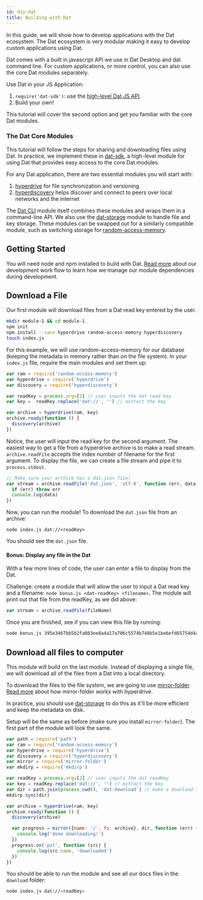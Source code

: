 ```yaml
---
id: diy-dat
title: Building with Dat
---
```


In this guide, we will show how to develop applications with the Dat ecosystem.
The Dat ecosystem is very modular making it easy to develop custom applications using Dat.

Dat comes with a built in javascript API we use in Dat Desktop and dat command line.
For custom applications, or more control, you can also use the core Dat modules separately.

Use Dat in your JS Application:

1. `require('dat-sdk')`: use the [high-level Dat JS API](https://github.com/datproject/sdk).
2. Build your own!

This tutorial will cover the second option and get you familiar with the core Dat modules.

### The Dat Core Modules

This tutorial will follow the steps for sharing and downloading files using Dat.
In practice, we implement these in [dat-sdk](https://github.com/datproject/sdk), a high-level module for using Dat that provides easy access to the core Dat modules.

For any Dat application, there are two essential modules you will start with:

1. [hyperdrive](https://npmjs.org/hyperdrive) for file synchronization and versioning
2. [hyperdiscovery](https://npmjs.org/hyperdiscovery) helps discover and connect to peers over local networks and the internet

The [Dat CLI](https://npmjs.org/dat) module itself combines these modules and wraps them in a command-line API.
We also use the [dat-storage](https://github.com/datproject/dat-storage) module to handle file and key storage.
These modules can be swapped out for a similarly compatible module, such as switching storage for [random-access-memory](https://github.com/mafintosh/random-access-memory).

## Getting Started

You will need node and npm installed to build with Dat.
[Read more](https://github.com/datproject/dat/blob/master/CONTRIBUTING.md#development-workflow) about our development work flow to learn how we manage our module dependencies during development.

## Download a File

Our first module will download files from a Dat read key entered by the user.

```bash
mkdir module-1 && cd module-1
npm init
npm install --save hyperdrive random-access-memory hyperdiscovery
touch index.js
```

For this example, we will use random-access-memory for our database (keeping the metadata in memory rather than on the file system).
In your `index.js` file, require the main modules and set them up:

```js
var ram = require('random-access-memory')
var hyperdrive = require('hyperdrive')
var discovery = require('hyperdiscovery')

var readKey = process.argv[2] // user inputs the dat read key
var key =  readKey.replace('dat://', '') // extract the key

var archive = hyperdrive(ram, key)
archive.ready(function () {
  discovery(archive)
})
```

Notice, the user will input the read key for the second argument.
The easiest way to get a file from a hyperdrive archive is to make a read stream.
`archive.readFile` accepts the index number of filename for the first argument.
To display the file, we can create a file stream and pipe it to `process.stdout`.

```js
// Make sure your archive has a dat.json file!
var stream = archive.readFile('dat.json', 'utf-8', function (err, data) {
  if (err) throw err
  console.log(data)
})
```

Now, you can run the module!
To download the `dat.json` file from an archive:

```
node index.js dat://<readKey>
```

You should see the `dat.json` file.

#### Bonus: Display any file in the Dat

With a few more lines of code, the user can enter a file to display from the Dat.

Challenge: create a module that will allow the user to input a Dat read key and a filename: `node bonus.js <dat-readKey> <filename>`.
The module will print out that file from the readKey, as we did above:

```js
var stream = archive.readFile(fileName)
```

Once you are finished, see if you can view this file by running:

```bash
node bonus.js 395e3467bb5b2fa083ee8a4a17a706c5574b740b5e1be6efd65754d4ab7328c2 readme.md
```

## Download all files to computer

This module will build on the last module.
Instead of displaying a single file, we will download all of the files from a Dat into a local directory.

To download the files to the file system, we are going to use [mirror-folder](https://github.com/mafintosh/mirror-folder).
[Read more](/using-fs) about how mirror-folder works with hyperdrive.

In practice, you should use [dat-storage](https://github.com/datproject/dat-storage) to do this as it'll be more efficient and keep the metadata on disk.

Setup will be the same as before (make sure you install `mirror-folder`).
The first part of the module will look the same.

```js
var path = require('path')
var ram = require('random-access-memory')
var hyperdrive = require('hyperdrive')
var discovery = require('hyperdiscovery')
var mirror = require('mirror-folder')
var mkdirp = require('mkdirp')

var readKey = process.argv[2] // user inputs the dat readKey
var key = readKey.replace('dat://', '') // extract the key
var dir = path.join(process.cwd(), 'dat-download') // make a download folder
mkdirp.sync(dir)

var archive = hyperdrive(ram, key)
archive.ready(function () {
  discovery(archive)

  var progress = mirror({name: '/', fs: archive}, dir, function (err) {
    console.log('done downloading!')
  })
  progress.on('put', function (src) {
    console.log(src.name, 'downloaded')
  })
})
```

You should be able to run the module and see all our docs files in the `download` folder:

```bash
node index.js dat://<readKey>
```
